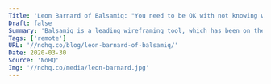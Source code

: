 ```yaml
---
Title: 'Leon Barnard of Balsamiq: "You need to be OK with not knowing what everyone is working on"'
Draft: false
Summary: 'Balsamiq is a leading wireframing tool, which has been on the market for over a decade. The team behind that company consists of over 30 people, working from the US and Europe. Today, we are talking to Leon Barnard, lead of the education team, about his role at Balsamiq and his experience with remote work in the last decade.'
Tags: ['remote']
URL: '//nohq.co/blog/leon-barnard-of-balsamiq/'
Date: 2020-03-30
Source: 'NoHQ'
Img: '//nohq.co/media/leon-barnard.jpg'
---
```

